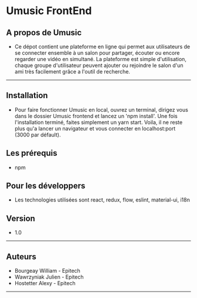 # Umusic FrontEnd


## A propos de Umusic
 - Ce dépot contient une plateforme en ligne qui permet aux utilisateurs de se connecter ensemble à un salon pour partager, écouter ou encore regarder une vidéo en simultané.
La plateforme est simple d'utilisation, chaque groupe d'utilisateur peuvent ajouter ou rejoindre le salon d'un ami très facilement grâce a l'outil de recherche.

---

## Installation
 - Pour faire fonctionner Umusic en local, ouvrez un terminal, dirigez vous dans le dossier Umusic frontend et lancez un 'npm install'. Une fois l'installation terminé, faites simplement un yarn start. Voila, il ne reste plus qu'a lancer un navigateur et vous connecter en localhost:port (3000 par défault).

## Les prérequis
 - npm

## Pour les développers
 - Les technologies utilisées sont react, redux, flow, eslint, material-ui, i18n	

## Version
 - 1.0

---

## Auteurs
 - Bourgeay William - Epitech
 - Wawrzyniak Julien - Epitech
 - Hostetter Alexy - Epitech

---

